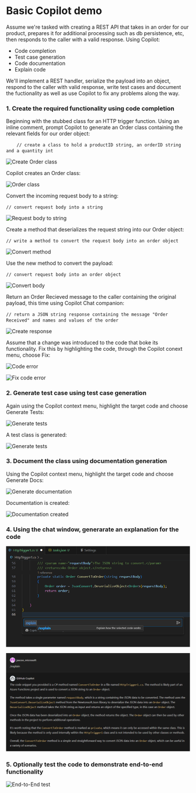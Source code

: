 # Basic Copilot demo

Assume we're tasked with creating a REST API that takes in an order for our product, prepares it for additional processing such as db persistence, etc, then responds to the caller with a valid response.  Using Copilot:
* Code completion
* Test case generation
* Code documentation
* Explain code


We'll implement a REST handler, serialize the payload into an object, respond to the caller with valid response, write test cases and document the fuctionality as well as use Copilot to fix any problems along the way.


### 1. Create the required functionality using code completion

Beginning with the stubbed class for an HTTP trigger function.  Using an inline comment, prompt Copilot to generate an Order class containing the relevant fields for our order object:

        // create a class to hold a productID string, an orderID string and a quantity int


![Create Order class](./media/basicDemo/1_codegen_createorder.png)

Copilot creates an Order class:

![Order class](./media/basicDemo/2_codegen_createorder.png)

Convert the incoming request body to a string:

    // convert request body into a string

![Request body to string](./media/basicDemo/3_codegen_request.png)

Create a method that deserializes the request string into our Order object:

    // write a method to convert the request body into an order object

![Convert method](./media/basicDemo/4_codegen_method.png)

Use the new method to convert the payload:

    // convert request body into an order object

![Convert body](./media/basicDemo/5_codegen_convert.png)

Return an Order Recieved message to the caller containing the original payload, this time using Copilot Chat companion:

    // return a JSON string response containing the message "Order Received" and names and values of the order

![Create response](./media/basicDemo/6_codegen_response.png)

Assume that a change was introduced to the code that boke its functionality.  Fix this by highlighting the code, through the Copilot conext menu, choose Fix:

![Code error](./media/basicDemo/7_codegen_error.png)

![Fix code error](./media/basicDemo/8_codegen_fix.png)

### 2. Generate test case using test case generation

Again using the Copilot context menu, highlight the target code and choose Generate Tests:

![Generate tests](./media/basicDemo/9_testgen1.png)

A test class is generated:

![Generate tests](./media/basicDemo/10_testgen2.png)

### 3. Document the class using documentation generation

Using the Copilot context menu, highlight the target code and choose Generate Docs:

![Generate documentation](./media/basicDemo/11_docgen1.png)

Documentation is created:

![Documentation created](./media/basicDemo/12_docgen2.png)

### 4. Using the chat window, generarate an explanation for the code

![Explain](./media/basicDemo/14_explain1.png)

![Explain result](./media/basicDemo/15_explain2.png)


### 5. Optionally test the code to demonstrate end-to-end functionality

![End-to-End test](./media/basicDemo/13_testrun.png)